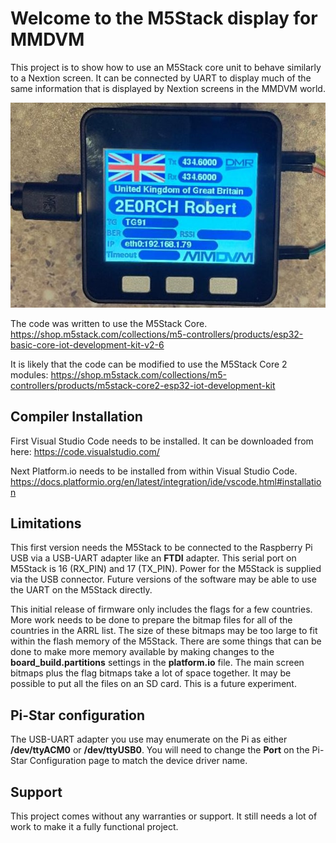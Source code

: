 # Welcome to the M5Stack display for MMDVM
This project is to show how to use an M5Stack core unit to behave similarly to a Nextion screen. It can be connected by UART to display much of the same information that is displayed by Nextion screens in the MMDVM world.

![DMR screen](images/m5stack_dmr.jpg)

The code was written to use the M5Stack Core. 
https://shop.m5stack.com/collections/m5-controllers/products/esp32-basic-core-iot-development-kit-v2-6

It is likely that the code can be modified to use the M5Stack Core 2 modules:
https://shop.m5stack.com/collections/m5-controllers/products/m5stack-core2-esp32-iot-development-kit

## Compiler Installation
First Visual Studio Code needs to be installed. It can be downloaded from here:
https://code.visualstudio.com/

Next Platform.io needs to be installed from within Visual Studio Code.
https://docs.platformio.org/en/latest/integration/ide/vscode.html#installation
## Limitations
This first version needs the M5Stack to be connected to the Raspberry Pi USB via a USB-UART adapter like an **FTDI** adapter. This serial port on M5Stack is 16 (RX_PIN) and 17 (TX_PIN).  Power for the M5Stack is supplied via the USB connector. Future versions of the software may be able to use the UART on the M5Stack directly.

This initial release of firmware only includes the flags for a few countries. More work needs to be done to prepare the bitmap files for all of the countries in the ARRL list.  The size of these bitmaps may be too large to fit within the flash memory of the M5Stack. There are some things that can be done to make more memory available by making changes to the **board_build.partitions** settings in the **platform.io** file.
The main screen bitmaps plus the flag bitmaps take a lot of space together. It may be possible to put all the files on an SD card. This is a future experiment.
## Pi-Star configuration
The USB-UART adapter you use may enumerate on the Pi as either **/dev/ttyACM0** or **/dev/ttyUSB0**. You will need to change the **Port** on the Pi-Star Configuration page to match the device driver name.
## Support
This project comes without any warranties or support. It still needs a lot of work to make it a fully functional project.
